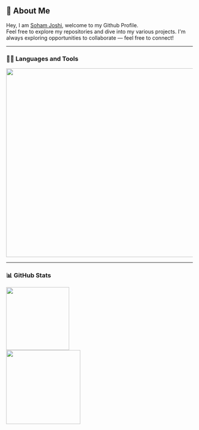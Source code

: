 ## 💫 About Me
Hey, I am <a href="https://sohamjoshi.in" target="_blank">Soham Joshi</a>, welcome to my Github Profile.  
Feel free to explore my repositories and dive into my various projects. I'm always exploring opportunities to collaborate — feel free to connect!

---

### 🧑‍💻 Languages and Tools  
<p align="left">
  <a href="https://skillicons.dev">
     <img src="https://skillicons.dev/icons?i=js,html,css,actix,arduino,docker,express,figma,git,go,nextjs,nodejs,postgres,postman,react,redis,rust,tailwind,ts,vite,spring,java,fastapi&perline=11" width="510"/>
  </a>
</p>

---

### 📊 GitHub Stats  
<div align="left">

<img src="https://github-readme-streak-stats.herokuapp.com/?user=SohamJoshi25&theme=dark&hide_border=false" height="170"/>

<br/>

<img src="https://github-readme-stats.vercel.app/api/top-langs/?username=SohamJoshi25&layout=compact&theme=dark&langs_count=10&hide=html,css,ShaderLab,Jupyter%20Notebook" height="200"/>

</div>
